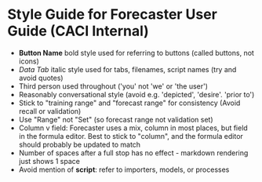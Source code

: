 # Style Guide for Forecaster User Guide (CACI Internal)


* **Button Name** bold style used for referring to buttons (called buttons, not icons)
* *Data Tab* italic style used for tabs, filenames, script names (try and avoid quotes)
* Third person used throughout ('you' not 'we' or 'the user')
* Reasonably conversational style (avoid e.g. 'depicted', 'desire'. 'prior to')
* Stick to "training range" and "forecast range" for consistency (Avoid recall or validation)
* Use "Range" not "Set" (so forecast range not validation set)
* Column v field: Forecaster uses a mix, column in most places, but field in the formula editor. Best to stick to "column", and the formula editor should probably be updated to match
* Number of spaces after a full stop has no effect - markdown rendering just shows 1 space
* Avoid mention of **script**: refer to importers, models, or processes
